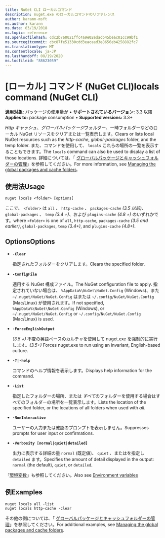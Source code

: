 ```yaml
---
title: NuGet CLI ローカルコマンド
description: nuget.exe のローカルコマンドのリファレンス
author: karann-msft
ms.author: karann
ms.date: 03/19/2018
ms.topic: reference
ms.openlocfilehash: cdc2b760021ffc4a9e02edacb45beac01cc99bf1
ms.sourcegitcommit: cbc87fe51330cdd3eacaad3e8656eb4258882fc7
ms.translationtype: MT
ms.contentlocale: ja-JP
ms.lasthandoff: 08/19/2020
ms.locfileid: "88623059"
---
```

# <a name="locals-command-nuget-cli"></a><span data-ttu-id="f9fc7-103">[ローカル] コマンド (NuGet CLI)</span><span class="sxs-lookup"><span data-stu-id="f9fc7-103">locals command (NuGet CLI)</span></span>

<span data-ttu-id="f9fc7-104">**適用対象:** パッケージの使用量が &bullet; **サポートされているバージョン:** 3.3 以降</span><span class="sxs-lookup"><span data-stu-id="f9fc7-104">**Applies to:** package consumption &bullet; **Supported versions:** 3.3+</span></span>

<span data-ttu-id="f9fc7-105">*Http キャッシュ*、*グローバルパッケージ*フォルダー、一時フォルダーなどのローカル NuGet リソースをクリアまたは一覧表示します。</span><span class="sxs-lookup"><span data-stu-id="f9fc7-105">Clears or lists local NuGet resources such as the *http-cache*, *global-packages* folder, and the temp folder.</span></span> <span data-ttu-id="f9fc7-106">また、コマンドを使用して、 `locals` これらの場所の一覧を表示することもできます。</span><span class="sxs-lookup"><span data-stu-id="f9fc7-106">The `locals` command can also be used to display a list of those locations.</span></span> <span data-ttu-id="f9fc7-107">詳細については、「 [グローバルパッケージとキャッシュフォルダーの管理](../../consume-packages/managing-the-global-packages-and-cache-folders.md)」を参照してください。</span><span class="sxs-lookup"><span data-stu-id="f9fc7-107">For more information, see [Managing the global packages and cache folders](../../consume-packages/managing-the-global-packages-and-cache-folders.md).</span></span>

## <a name="usage"></a><span data-ttu-id="f9fc7-108">使用法</span><span class="sxs-lookup"><span data-stu-id="f9fc7-108">Usage</span></span>

```cli
nuget locals <folder> [options]
```

<span data-ttu-id="f9fc7-109">ここで、 `<folder>` は `all` 、 `http-cache` 、 `packages-cache` *(3.5 以前)*、 `global-packages` 、 `temp` *(3.4 +)*、および `plugins-cache` *(4.8 +)* のいずれかです。</span><span class="sxs-lookup"><span data-stu-id="f9fc7-109">where `<folder>` is one of `all`, `http-cache`, `packages-cache` *(3.5 and earlier)*, `global-packages`, `temp` *(3.4+)*, and `plugins-cache` *(4.8+)*.</span></span>

## <a name="options"></a><span data-ttu-id="f9fc7-110">Options</span><span class="sxs-lookup"><span data-stu-id="f9fc7-110">Options</span></span>

- **`-Clear`**

  <span data-ttu-id="f9fc7-111">指定されたフォルダーをクリアします。</span><span class="sxs-lookup"><span data-stu-id="f9fc7-111">Clears the specified folder.</span></span>

- **`-ConfigFile`**

  <span data-ttu-id="f9fc7-112">適用する NuGet 構成ファイル。</span><span class="sxs-lookup"><span data-stu-id="f9fc7-112">The NuGet configuration file to apply.</span></span> <span data-ttu-id="f9fc7-113">指定されていない場合は、 `%AppData%\NuGet\NuGet.Config` (Windows)、また `~/.nuget/NuGet/NuGet.Config` はまたは `~/.config/NuGet/NuGet.Config` (Mac/Linux) が使用されます。</span><span class="sxs-lookup"><span data-stu-id="f9fc7-113">If not specified, `%AppData%\NuGet\NuGet.Config` (Windows), or `~/.nuget/NuGet/NuGet.Config` or `~/.config/NuGet/NuGet.Config` (Mac/Linux) is used.</span></span>

- **`-ForceEnglishOutput`**

  <span data-ttu-id="f9fc7-114">*(3.5 +)* 不変の英語ベースのカルチャを使用して nuget.exe を強制的に実行します。</span><span class="sxs-lookup"><span data-stu-id="f9fc7-114">*(3.5+)* Forces nuget.exe to run using an invariant, English-based culture.</span></span>

- **`-?|-help`**

  <span data-ttu-id="f9fc7-115">コマンドのヘルプ情報を表示します。</span><span class="sxs-lookup"><span data-stu-id="f9fc7-115">Displays help information for the command.</span></span>

- **`-List`**

  <span data-ttu-id="f9fc7-116">指定したフォルダーの場所、または *すべて*のフォルダーを使用する場合はすべてのフォルダーの場所を一覧表示します。</span><span class="sxs-lookup"><span data-stu-id="f9fc7-116">Lists the location of the specified folder, or the locations of all folders when used with *all*.</span></span>

- **`-NonInteractive`**

  <span data-ttu-id="f9fc7-117">ユーザーの入力または確認のプロンプトを表示しません。</span><span class="sxs-lookup"><span data-stu-id="f9fc7-117">Suppresses prompts for user input or confirmations.</span></span>

- **`-Verbosity [normal|quiet|detailed]`**

  <span data-ttu-id="f9fc7-118">出力に表示する詳細の量 `normal` (既定値)、 `quiet` 、またはを指定し `detailed` ます。</span><span class="sxs-lookup"><span data-stu-id="f9fc7-118">Specifies the amount of detail displayed in the output: `normal` (the default), `quiet`, or `detailed`.</span></span>

<span data-ttu-id="f9fc7-119">「[環境変数](cli-ref-environment-variables.md)」も参照してください。</span><span class="sxs-lookup"><span data-stu-id="f9fc7-119">Also see [Environment variables](cli-ref-environment-variables.md)</span></span>

## <a name="examples"></a><span data-ttu-id="f9fc7-120">例</span><span class="sxs-lookup"><span data-stu-id="f9fc7-120">Examples</span></span>

```cli
nuget locals all -list
nuget locals http-cache -clear
```

<span data-ttu-id="f9fc7-121">その他の例については、「 [グローバルパッケージとキャッシュフォルダーの管理](../../consume-packages/managing-the-global-packages-and-cache-folders.md)」を参照してください。</span><span class="sxs-lookup"><span data-stu-id="f9fc7-121">For additional examples, see [Managing the global packages and cache folders](../../consume-packages/managing-the-global-packages-and-cache-folders.md).</span></span>
